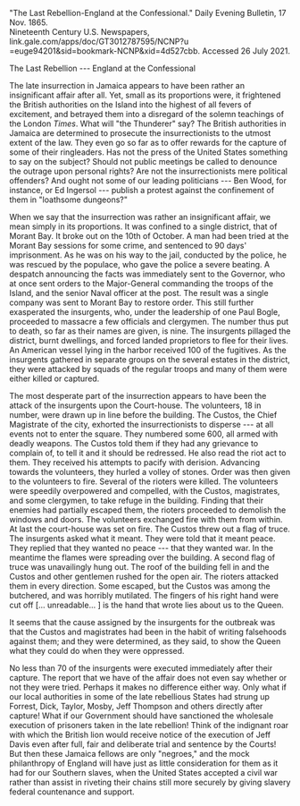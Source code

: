 \"The Last Rebellion-England at the Confessional.\" Daily Evening
Bulletin, 17 Nov. 1865.\
Nineteenth Century U.S. Newspapers,
link.gale.com/apps/doc/GT3012787595/NCNP?u\
=euge94201&sid=bookmark-NCNP&xid=4d527cbb. Accessed 26 July 2021.

The Last Rebellion --- England at the Confessional

The late insurrection in Jamaica appears to have been rather an
insignificant affair after all. Yet, small as its proportions were, it
frightened the British authorities on the Island into the highest of all
fevers of excitement, and betrayed them into a disregard of the solemn
teachings of the London *Times*. What will "the Thunderer" say? The
British authorities in Jamaica are determined to prosecute the
insurrectionists to the utmost extent of the law. They even go so far as
to offer rewards for the capture of some of their ringleaders. Has not
the press of the United States something to say on the subject? Should
not public meetings be called to denounce the outrage upon personal
rights? Are not the insurrectionists mere political offenders? And ought
not some of our leading politicians --- Ben Wood, for instance, or Ed
Ingersol --- publish a protest against the confinement of them in
"loathsome dungeons?"

When we say that the insurrection was rather an insignificant affair, we
mean simply in its proportions. It was confined to a single district,
that of Morant Bay. It broke out on the 10th of October. A man had been
tried at the Morant Bay sessions for some crime, and sentenced to 90
days' imprisonment. As he was on his way to the jail, conducted by the
police, he was rescued by the populace, who gave the police a severe
beating. A despatch announcing the facts was immediately sent to the
Governor, who at once sent orders to the Major-General commanding the
troops of the Island, and the senior Naval officer at the post. The
result was a single company was sent to Morant Bay to restore order.
This still further exasperated the insurgents, who, under the leadership
of one Paul Bogle, proceeded to massacre a few officials and clergymen.
The number thus put to death, so far as their names are given, is nine.
The insurgents pillaged the district, burnt dwellings, and forced landed
proprietors to flee for their lives. An American vessel lying in the
harbor received 100 of the fugitives. As the insurgents gathered in
separate groups on the several estates in the district, they were
attacked by squads of the regular troops and many of them were either
killed or captured.

The most desperate part of the insurrection appears to have been the
attack of the insurgents upon the Court-house. The volunteers, 18 in
number, were drawn up in line before the building. The Custos, the Chief
Magistrate of the city, exhorted the insurrectionists to disperse --- at
all events not to enter the square. They numbered some 600, all armed
with deadly weapons. The Custos told them if they had any grievance to
complain of, to tell it and it should be redressed. He also read the
riot act to them. They received his attempts to pacify with derision.
Advancing towards the volunteers, they hurled a volley of stones. Order
was then given to the volunteers to fire. Several of the rioters were
killed. The volunteers were speedily overpowered and compelled, with the
Custos, magistrates, and some clergymen, to take refuge in the building.
Finding that their enemies had partially escaped them, the rioters
proceeded to demolish the windows and doors. The volunteers exchanged
fire with them from within. At last the court-house was set on fire. The
Custos threw out a flag of truce. The insurgents asked what it meant.
They were told that it meant peace. They replied that they wanted no
peace --- that they wanted war. In the meantime the flames were
spreading over the building. A second flag of truce was unavailingly
hung out. The roof of the building fell in and the Custos and other
gentlemen rushed for the open air. The rioters attacked them in every
direction. Some escaped, but the Custos was among the butchered, and was
horribly mutilated. The fingers of his right hand were cut off \[\...
unreadable... \] is the hand that wrote lies about us to the Queen.

It seems that the cause assigned by the insurgents for the outbreak was
that the Custos and magistrates had been in the habit of writing
falsehoods against them; and they were determined, as they said, to show
the Queen what they could do when they were oppressed.

No less than 70 of the insurgents were executed immediately after their
capture. The report that we have of the affair does not even say whether
or not they were tried. Perhaps it makes no difference either way. Only
what if our local authorities in some of the late rebellious States had
strung up Forrest, Dick, Taylor, Mosby, Jeff Thompson and others
directly after capture! What if our Government should have sanctioned
the wholesale execution of prisoners taken in the late rebellion! Think
of the indignant roar with which the British lion would receive notice
of the execution of Jeff Davis even after full, fair and deliberate
trial and sentence by the Courts! But then these Jamaica fellows are
only "negroes," and the mock philanthropy of England will have just as
little consideration for them as it had for our Southern slaves, when
the United States accepted a civil war rather than assist in riveting
their chains still more securely by giving slavery federal countenance
and support.
